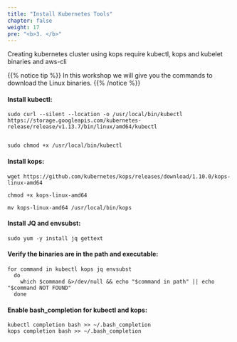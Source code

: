 ```yaml
---
title: "Install Kubernetes Tools"
chapter: false
weight: 17
pre: "<b>3. </b>"
---
```


Creating kubernetes cluster using kops require kubectl, kops and kubelet binaries and aws-cli

{{% notice tip %}}
In this workshop we will give you the commands to download the Linux binaries.
{{% /notice %}}

#### Install kubectl:
```
sudo curl --silent --location -o /usr/local/bin/kubectl https://storage.googleapis.com/kubernetes-release/release/v1.13.7/bin/linux/amd64/kubectl


sudo chmod +x /usr/local/bin/kubectl
```

#### Install kops:
```
wget https://github.com/kubernetes/kops/releases/download/1.10.0/kops-linux-amd64

chmod +x kops-linux-amd64

mv kops-linux-amd64 /usr/local/bin/kops
```

#### Install JQ and envsubst:
```
sudo yum -y install jq gettext
```

#### Verify the binaries are in the path and executable:
```
for command in kubectl kops jq envsubst
  do
    which $command &>/dev/null && echo "$command in path" || echo "$command NOT FOUND"
  done
```

#### Enable bash_completion for kubectl and kops:
```
kubectl completion bash >> ~/.bash_completion
kops completion bash >> ~/.bash_completion
```
